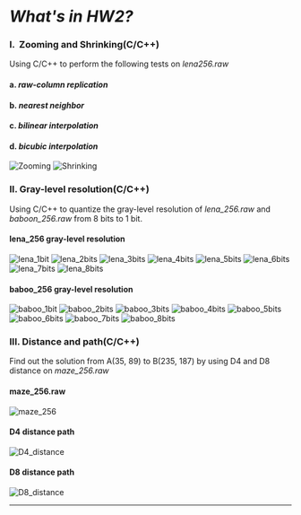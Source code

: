 # *What's in HW2?*

### I.  Zooming and Shrinking(C/C++)

Using C/C++ to perform the following tests on *lena256.raw*

#### a. *raw-column replication*
#### b. *nearest neighbor*
#### c. *bilinear interpolation*
#### d. *bicubic interpolation*

![Zooming](https://github.com/AndyTaiwan/Advanced-Digital-Image-Process/blob/master/Markdown%20Photos/Zooming.PNG)
![Shrinking](https://github.com/AndyTaiwan/Advanced-Digital-Image-Process/blob/master/Markdown%20Photos/Shrinking.PNG)

### II. Gray-level resolution(C/C++)

Using C/C++ to quantize the gray-level resolution of *lena_256.raw* and *baboon_256.raw* from 8 bits to 1 bit.

#### lena_256 gray-level resolution
![lena_1bit](https://github.com/AndyTaiwan/Advanced-Digital-Image-Process/blob/master/Markdown%20Photos/lena_1bit.PNG)
![lena_2bits](https://github.com/AndyTaiwan/Advanced-Digital-Image-Process/blob/master/Markdown%20Photos/lena_2bits.PNG)
![lena_3bits](https://github.com/AndyTaiwan/Advanced-Digital-Image-Process/blob/master/Markdown%20Photos/lena_3bits.PNG)
![lena_4bits](https://github.com/AndyTaiwan/Advanced-Digital-Image-Process/blob/master/Markdown%20Photos/lena_4bits.PNG)
![lena_5bits](https://github.com/AndyTaiwan/Advanced-Digital-Image-Process/blob/master/Markdown%20Photos/lena_5bits.PNG)
![lena_6bits](https://github.com/AndyTaiwan/Advanced-Digital-Image-Process/blob/master/Markdown%20Photos/lena_6bits.PNG)
![lena_7bits](https://github.com/AndyTaiwan/Advanced-Digital-Image-Process/blob/master/Markdown%20Photos/lena_7bits.PNG)
![lena_8bits](https://github.com/AndyTaiwan/Advanced-Digital-Image-Process/blob/master/Markdown%20Photos/lena_8bits.PNG)

#### baboo_256 gray-level resolution
![baboo_1bit](https://github.com/AndyTaiwan/Advanced-Digital-Image-Process/blob/master/Markdown%20Photos/baboo_1bit.PNG)
![baboo_2bits](https://github.com/AndyTaiwan/Advanced-Digital-Image-Process/blob/master/Markdown%20Photos/baboo_2bits.PNG)
![baboo_3bits](https://github.com/AndyTaiwan/Advanced-Digital-Image-Process/blob/master/Markdown%20Photos/baboo_3bits.PNG)
![baboo_4bits](https://github.com/AndyTaiwan/Advanced-Digital-Image-Process/blob/master/Markdown%20Photos/baboo_4bits.PNG)
![baboo_5bits](https://github.com/AndyTaiwan/Advanced-Digital-Image-Process/blob/master/Markdown%20Photos/baboo_5bits.PNG)
![baboo_6bits](https://github.com/AndyTaiwan/Advanced-Digital-Image-Process/blob/master/Markdown%20Photos/baboo_6bits.PNG)
![baboo_7bits](https://github.com/AndyTaiwan/Advanced-Digital-Image-Process/blob/master/Markdown%20Photos/baboo_7bits.PNG)
![baboo_8bits](https://github.com/AndyTaiwan/Advanced-Digital-Image-Process/blob/master/Markdown%20Photos/baboo_8bits.PNG)

### III. Distance and path(C/C++)

Find out the solution from A(35, 89) to B(235, 187) by using D4 and D8 distance on *maze_256.raw*

#### maze_256.raw
![maze_256](https://github.com/AndyTaiwan/Advanced-Digital-Image-Process/blob/master/Markdown%20Photos/maze_256.PNG)

#### D4 distance path
![D4_distance](https://github.com/AndyTaiwan/Advanced-Digital-Image-Process/blob/master/Markdown%20Photos/D4_distance.PNG)

#### D8 distance path
![D8_distance](https://github.com/AndyTaiwan/Advanced-Digital-Image-Process/blob/master/Markdown%20Photos/D8_distance.PNG)

---

